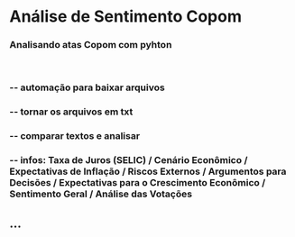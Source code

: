 # Análise de Sentimento Copom

### Analisando atas Copom com pyhton
<br>

### -- automação para baixar arquivos 
### -- tornar os arquivos em txt
### -- comparar textos e analisar 
###         -- infos: Taxa de Juros (SELIC) / Cenário Econômico /  Expectativas de Inflação / Riscos Externos / Argumentos para Decisões / Expectativas para o Crescimento Econômico / Sentimento Geral / Análise das Votações

## ...



